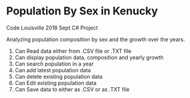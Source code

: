 # Population By Sex in Kenucky
Code Louisville 2018 Sept C# Project

Analyzing population composition by sex and the growth over the years.

1. Can Read data either from .CSV file or .TXT file
2. Can display population data, composition and yearly growth
3. Can search population in a year
4. Can add latest population data
5. Can delete existing population data
6. Can Edit existing population data
7. Can Save data to either as .CSV or as .TXT file

